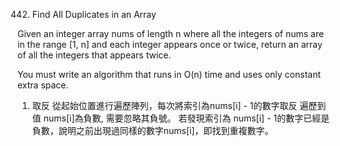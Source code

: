 442. Find All Duplicates in an Array

Given an integer array nums of length n where all the integers of nums are in the range [1, n] and each integer appears once or twice, return an array of all the integers that appears twice.

You must write an algorithm that runs in O(n) time and uses only constant extra space.


1. 取反
從起始位置進行遍歷陣列，每次將索引為nums[i] - 1的數字取反
遍歷到值 nums[i]為負數, 需要忽略其負號。
若發現索引為 nums[i] - 1的數字已經是負數，說明之前出現過同樣的數字nums[i]，即找到重複數字。

